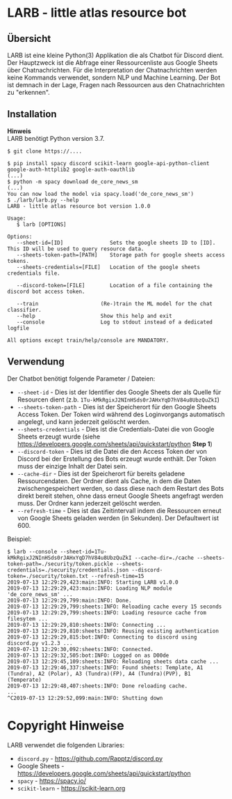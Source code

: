 # LARB - little atlas resource bot

## Übersicht
LARB ist eine kleine Python(3) Applikation die als Chatbot für Discord dient. Der Hauptzweck ist die Abfrage einer Ressourcenliste aus Google Sheets über Chatnachrichten. Für die Interpretation der Chatnachrichten werden keine Kommands verwendet, sondern NLP und Machine Learning. Der Bot ist demnach in der Lage, Fragen nach Ressourcen aus den Chatnachrichten zu "erkennen".

## Installation
**Hinweis**    
LARB benötigt Python version 3.7.

```
$ git clone https://....

$ pip install spacy discord scikit-learn google-api-python-client google-auth-httplib2 google-auth-oauthlib
(...)
$ python -m spacy download de_core_news_sm
(...)
You can now load the model via spacy.load('de_core_news_sm')
$ ./larb/larb.py --help
LARB - little atlas resource bot version 1.0.0

Usage:
   $ larb [OPTIONS]

Options:
   --sheet-id=[ID]               Sets the google sheets ID to [ID]. This ID will be used to query resource data.
   --sheets-token-path=[PATH]    Storage path for google sheets access tokens.
   --sheets-credentials=[FILE]   Location of the google sheets credentials file.

   --discord-token=[FILE]        Location of a file containing the discord bot access token.

   --train                    (Re-)train the ML model for the chat classifier.
   --help                     Show this help and exit
   --console                  Log to stdout instead of a dedicated logfile

All options except train/help/console are MANDATORY.
```

## Verwendung
Der Chatbot benötigt folgende Parameter / Dateien:

- `--sheet-id` - Dies ist der Identifier des Google Sheets der als Quelle für Resourcen dient (z.b. `1Tu-kMkRgixJ2NInHSds0rJAHxYqD7hV84u8UbzQuZkI`)
- `--sheets-token-path` - Dies ist der Speicherort für den Google Sheets Access Token. Der Token wird während des Loginvorgangs automatisch angelegt, und kann jederzeit gelöscht werden.
- `--sheets-credentials` - Dies ist die Credentials-Datei die von Google Sheets erzeugt wurde (siehe https://developers.google.com/sheets/api/quickstart/python **Step 1**)
- `--discord-token` - Dies ist die Datei die den Access Token der von Discord bei der Erstellung des Bots erzeugt wurde enthält. Der Token muss der einzige Inhalt der Datei sein.
- `--cache-dir` - Dies ist der Speicherort für bereits geladene Ressourcendaten. Der Ordner dient als Cache, in dem die Daten zwischengespeichert werden, so dass diese nach dem Restart des Bots direkt bereit stehen, ohne dass erneut Google Sheets angefragt werden muss. Der Ordner kann jederzeit gelöscht werden.
- `--refresh-time` - Dies ist das Zeitintervall indem die Ressourcen erneut von Google Sheets geladen werden (in Sekunden). Der Defaultwert ist 600.

Beispiel:

```
$ larb --console --sheet-id=1Tu-kMkRgixJ2NInHSds0rJAHxYqD7hV84u8UbzQuZkI --cache-dir=./cache --sheets-token-path=./security/token.pickle --sheets-credentials=./security/credentials.json --discord-token=./security/token.txt --refresh-time=15
2019-07-13 12:29:29,423:main:INFO: Starting LARB v1.0.0
2019-07-13 12:29:29,423:main:INFO: Loading NLP module 'de_core_news_sm' ...
2019-07-13 12:29:29,799:main:INFO: Done.
2019-07-13 12:29:29,799:sheets:INFO: Reloading cache every 15 seconds
2019-07-13 12:29:29,799:sheets:INFO: Loading resource cache from filesytem ...
2019-07-13 12:29:29,810:sheets:INFO: Connecting ...
2019-07-13 12:29:29,810:sheets:INFO: Reusing existing authentication
2019-07-13 12:29:29,815:bot:INFO: Connecting to discord using discord.py v1.2.3 ...
2019-07-13 12:29:30,092:sheets:INFO: Connected.
2019-07-13 12:29:32,505:bot:INFO: Logged on as D00de
2019-07-13 12:29:45,109:sheets:INFO: Reloading sheets data cache ...
2019-07-13 12:29:46,337:sheets:INFO: Found sheets: Template, A1 (Tundra), A2 (Polar), A3 (Tundra)(FP), A4 (Tundra)(PVP), B1  (Temperate)
2019-07-13 12:29:48,407:sheets:INFO: Done reloading cache.
...
^C2019-07-13 12:29:52,099:main:INFO: Shutting down

```

# Copyright Hinweise
LARB verwendet die folgenden Libraries:

- `discord.py` - https://github.com/Rapptz/discord.py
- Google Sheets - https://developers.google.com/sheets/api/quickstart/python
- `spacy` - https://spacy.io/
- `scikit-learn` - https://scikit-learn.org
